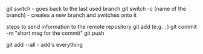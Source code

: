 git switch - goes back to the last used branch
git switch -c (name of the branch) - creates a new branch and switches onto it 

steps to send information to the remote repository
git add <file or directory> (e.g. `.`)
git commit -m "short msg for the commit"
git push

git add --all - add's everything
